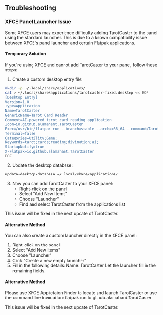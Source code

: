 ## Troubleshooting

### XFCE Panel Launcher Issue

Some XFCE users may experience difficulty adding TarotCaster to the panel using the standard launcher. This is due to a known compatibility issue between XFCE's panel launcher and certain Flatpak applications.

#### Temporary Solution

If you're using XFCE and cannot add TarotCaster to your panel, follow these steps:

1. Create a custom desktop entry file:

```bash
mkdir -p ~/.local/share/applications/
cat > ~/.local/share/applications/tarotcaster-fixed.desktop << EOF
[Desktop Entry]
Version=1.0
Type=Application
Name=TarotCaster
GenericName=Tarot Card Reader
Comment=AI-powered tarot card reading application
Icon=io.github.alamahant.TarotCaster
Exec=/usr/bin/flatpak run --branch=stable --arch=x86_64 --command=TarotCaster io.github.alamahant.TarotCaster
Terminal=false
Categories=Utility;Game;
Keywords=tarot;cards;reading;divination;ai;
StartupNotify=true
X-Flatpak=io.github.alamahant.TarotCaster
EOF
```

2. Update the desktop database:

```bash
update-desktop-database ~/.local/share/applications/
```

3. Now you can add TarotCaster to your XFCE panel:
   - Right-click on the panel
   - Select "Add New Items"
   - Choose "Launcher"
   - Find and select TarotCaster from the applications list

This issue will be fixed in the next update of TarotCaster.

#### Alternative Method

You can also create a custom launcher directly in the XFCE panel:
1. Right-click on the panel
2. Select "Add New Items"
3. Choose "Launcher"
4. Click "Create a new empty launcher"
5. Fill in the following details:
   Name: TarotCaster
   Let the launcher fill in the remaining fields.

#### Alternative Method
Please use XFCE Applictaion Finder to locate and launch TarotCaster or use the command line invocation:
flatpak run io.github.alamahant.TarotCaster

This issue will be fixed in the next update of TarotCaster.

  